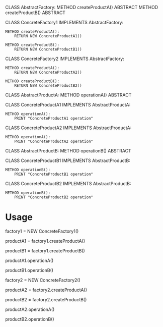 CLASS AbstractFactory:
    METHOD createProductA() ABSTRACT
    METHOD createProductB() ABSTRACT

CLASS ConcreteFactory1 IMPLEMENTS AbstractFactory:

    METHOD createProductA():
        RETURN NEW ConcreteProductA1()
    
    METHOD createProductB():
        RETURN NEW ConcreteProductB1()

CLASS ConcreteFactory2 IMPLEMENTS AbstractFactory:

    METHOD createProductA():
        RETURN NEW ConcreteProductA2()
    
    METHOD createProductB():
        RETURN NEW ConcreteProductB2()

CLASS AbstractProductA:
    METHOD operationA() ABSTRACT

CLASS ConcreteProductA1 IMPLEMENTS AbstractProductA:

    METHOD operationA():
        PRINT "ConcreteProductA1 operation"

CLASS ConcreteProductA2 IMPLEMENTS AbstractProductA:

    METHOD operationA():
        PRINT "ConcreteProductA2 operation"

CLASS AbstractProductB:
    METHOD operationB() ABSTRACT

CLASS ConcreteProductB1 IMPLEMENTS AbstractProductB:

    METHOD operationB():
        PRINT "ConcreteProductB1 operation"

CLASS ConcreteProductB2 IMPLEMENTS AbstractProductB:

    METHOD operationB():
        PRINT "ConcreteProductB2 operation"

# Usage
factory1 = NEW ConcreteFactory1()

productA1 = factory1.createProductA()

productB1 = factory1.createProductB()

productA1.operationA()

productB1.operationB()


factory2 = NEW ConcreteFactory2()

productA2 = factory2.createProductA()

productB2 = factory2.createProductB()

productA2.operationA()

productB2.operationB()